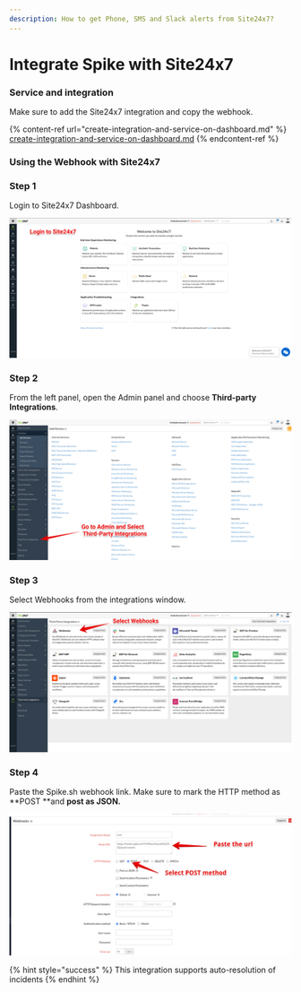```yaml
---
description: How to get Phone, SMS and Slack alerts from Site24x7?
---
```


# Integrate Spike with Site24x7

### Service and integration

Make sure to add the Site24x7 integration and copy the webhook. 

{% content-ref url="create-integration-and-service-on-dashboard.md" %}
[create-integration-and-service-on-dashboard.md](create-integration-and-service-on-dashboard.md)
{% endcontent-ref %}

###

### Using the Webhook with Site24x7

### Step 1

Login to Site24x7 Dashboard.

![Site24x7 Dashboard](<../.gitbook/assets/Group 1.png>)



### Step 2

From the left panel, open the Admin panel and choose **Third-party Integrations**.

![Select Third-party Integrations](<../.gitbook/assets/Group 2.png>)



### Step 3

Select Webhooks from the integrations window. 

![Select Webhhoks](<../.gitbook/assets/Group 3.png>)



### Step 4

Paste the Spike.sh webhook link. Make sure to mark the HTTP method as **POST **and **post as JSON.**

![](<../.gitbook/assets/image (3) (1).png>)

{% hint style="success" %}
This integration supports auto-resolution of incidents
{% endhint %}
